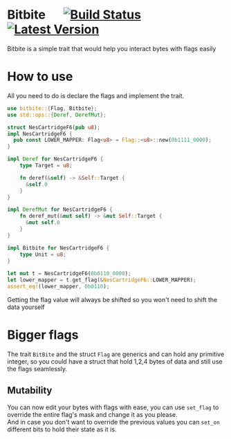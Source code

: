 # Bitbite &emsp; [![Build Status]][actions] [![Latest Version]][crates.io]

[Build Status]: https://img.shields.io/github/actions/workflow/status/shalev-david/bitbite/rust.yml?branch=main
[actions]: https://github.com/shalev-david/bitbite/actions?query=branch%3Amain
[Latest Version]: https://img.shields.io/crates/v/bitbite.svg
[crates.io]: https://crates.io/crates/bitbite

Bitbite is a simple trait that would help you interact bytes with flags easily

# How to use
All you need to do is declare the flags and implement the trait.
```rust
use bitbite::{Flag, Bitbite};
use std::ops::{Deref, DerefMut};

struct NesCartridgeF6(pub u8);
impl NesCartridgeF6 {
  pub const LOWER_MAPPER: Flag<u8> = Flag::<u8>::new(0b1111_0000);
}

impl Deref for NesCartridgeF6 {
    type Target = u8;

    fn deref(&self) -> &Self::Target {
      &self.0    
    }       
}

impl DerefMut for NesCartridgeF6 {
    fn deref_mut(&mut self) -> &mut Self::Target {
      &mut self.0    
    }       
}

impl Bitbite for NesCartridgeF6 {
    type Unit = u8;
}
 
let mut t = NesCartridgeF6(0b0110_0000);
let lower_mapper = t.get_flag(&NesCartridgeF6::LOWER_MAPPER);
assert_eq!(lower_mapper, 0b0110);
```

 Getting the flag value will always be shifted so you won't need to shift the data yourself

# Bigger flags
The trait `BitBite` and the struct `Flag` are generics and can hold any primitive integer, so you could have a struct that hold 1,2,4 bytes of data and still use the flags seamlessly.

## Mutability  
You can now edit your bytes with flags with ease, you can use `set_flag` to override the entire flag's mask and change it as you please. \
 And in case you don't want to override the previous values you can `set_on` different bits to hold their state as it is.
